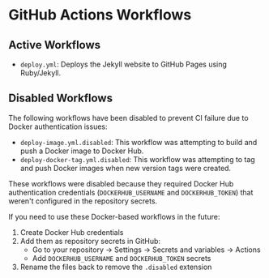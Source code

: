 # GitHub Actions Workflows

## Active Workflows

- `deploy.yml`: Deploys the Jekyll website to GitHub Pages using Ruby/Jekyll.

## Disabled Workflows

The following workflows have been disabled to prevent CI failure due to Docker authentication issues:

- `deploy-image.yml.disabled`: This workflow was attempting to build and push a Docker image to Docker Hub.
- `deploy-docker-tag.yml.disabled`: This workflow was attempting to tag and push Docker images when new version tags were created.

These workflows were disabled because they required Docker Hub authentication credentials (`DOCKERHUB_USERNAME` and `DOCKERHUB_TOKEN`) that weren't configured in the repository secrets.

If you need to use these Docker-based workflows in the future:

1. Create Docker Hub credentials
2. Add them as repository secrets in GitHub:
   - Go to your repository → Settings → Secrets and variables → Actions
   - Add `DOCKERHUB_USERNAME` and `DOCKERHUB_TOKEN` secrets
3. Rename the files back to remove the `.disabled` extension

